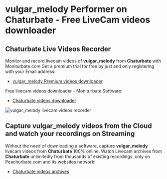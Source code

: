 # vulgar_melody Performer on Chaturbate - Free LiveCam videos downloader

## Chaturbate Live Videos Recorder

Monitor and record livecam videos of **vulgar_melody** from **Chaturbate** with Moniturbate.com
Get a premium trial for free by just and only registering with your Email address:
* [vulgar_melody Premium videos downloader](https://moniturbate.com/request-demo-licence-key.html)

Free livecam videos downloader - Moniturbate Software:
* [Chaturbate videos downloader](https://moniturbate.com/moniturbate-download-software.html)

![vulgar_melody livecam videos recorder](https://peachurnet.com/templates/moniturbate-software.png)


## Capture vulgar_melody videos from the Cloud and watch your recordings on Streaming

Without the need of downloading a software, capture **vulgar_melody** livecam videos from **Chaturbate** 100% online.
Watch Livecam archives from **Chaturbate** unlimitedly from thousands of existing recordings, only on Peachurbate.com and its websites network:
* [Chaturbate videos archives](https://peachurnet.com/)